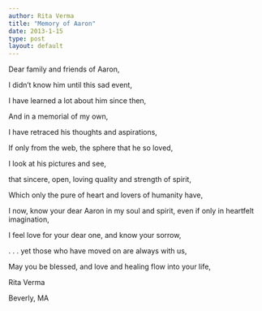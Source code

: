 ```yaml
---
author: Rita Verma
title: "Memory of Aaron"
date: 2013-1-15
type: post
layout: default
---
```

Dear family and friends of Aaron,
 
I didn’t know him until this sad event,
 
I have learned a lot about him since then,
 
And in a memorial of my own,
 
I have retraced his thoughts and aspirations,
 
If only from the web, the sphere that he so loved,
 
I look at his pictures and see,
 
that sincere, open, loving quality and strength of spirit,
 
Which only the pure of heart  and  lovers of humanity have,
 
I now, know your dear Aaron in my soul and spirit, even if only in heartfelt imagination,
 
I feel love for your dear one, and know your sorrow,
 
. . . yet those who have moved on are always with us,
 
May you be blessed, and love and healing flow into your life,
 
Rita Verma

Beverly, MA